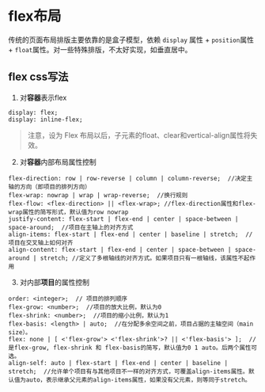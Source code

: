 # flex布局
传统的页面布局排版主要依靠的是盒子模型，依赖 `display` 属性 + `position`属性 + `float`属性。对一些特殊排版，不太好实现，如垂直居中。  

## flex css写法
1. 对**容器**表示flex
```
display: flex;
display: inline-flex;
```
> 注意，设为 Flex 布局以后，子元素的float、clear和vertical-align属性将失效。

2. 对**容器**内部布局属性控制  
```
flex-direction: row | row-reverse | column | column-reverse;  //决定主轴的方向（即项目的排列方向）
flex-wrap: nowrap | wrap | wrap-reverse;  //换行规则
flex-flow: <flex-direction> || <flex-wrap>; //flex-direction属性和flex-wrap属性的简写形式，默认值为row nowrap
justify-content: flex-start | flex-end | center | space-between | space-around;  //项目在主轴上的对齐方式
align-items: flex-start | flex-end | center | baseline | stretch;  //项目在交叉轴上如何对齐
align-content: flex-start | flex-end | center | space-between | space-around | stretch; //定义了多根轴线的对齐方式。如果项目只有一根轴线，该属性不起作用
```

3. 对内部**项目**的属性控制
```
order: <integer>;  // 项目的排列顺序
flex-grow: <number>;  //项目的放大比例，默认为0
flex-shrink: <number>;  //项目的缩小比例，默认为1
flex-basis: <length> | auto;  //在分配多余空间之前，项目占据的主轴空间（main size）。
flex: none | [ <'flex-grow'> <'flex-shrink'>? || <'flex-basis'> ];  //是flex-grow, flex-shrink 和 flex-basis的简写，默认值为0 1 auto。后两个属性可选。
align-self: auto | flex-start | flex-end | center | baseline | stretch;  //允许单个项目有与其他项目不一样的对齐方式，可覆盖align-items属性。默认值为auto，表示继承父元素的align-items属性，如果没有父元素，则等同于stretch。
```


